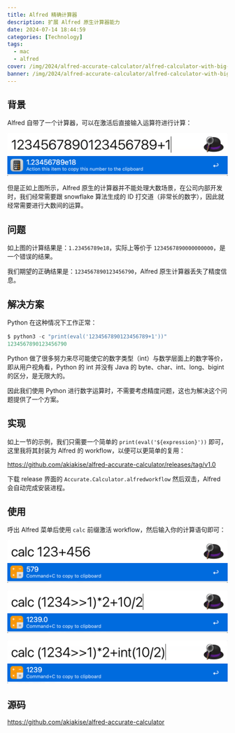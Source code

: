 ```yaml
---
title: Alfred 精确计算器
description: 扩展 Alfred 原生计算器能力
date: 2024-07-14 18:44:59
categories: [Technology]
tags:
  - mac
  - alfred
cover: /img/2024/alfred-accurate-calculator/alfred-calculator-with-big-number.png
banner: /img/2024/alfred-accurate-calculator/alfred-calculator-with-big-number.png
---
```


## 背景

Alfred 自带了一个计算器，可以在激活后直接输入运算符进行计算：

![alfred-calculator-with-big-number](/img/2024/alfred-accurate-calculator/alfred-calculator-with-big-number.png)

但是正如上图所示，Alfred 原生的计算器并不能处理大数场景，在公司内部开发时，我们经常需要跟 snowflake 算法生成的 ID 打交道（非常长的数字），因此就经常需要进行大数间的运算。

## 问题

如上图的计算结果是：`1.23456789e18`，实际上等价于 `1234567890000000000`，是一个错误的结果。

我们期望的正确结果是：`1234567890123456790`，Alfred 原生计算器丢失了精度信息。

## 解决方案

Python 在这种情况下工作正常：

```python
$ python3 -c "print(eval('1234567890123456789+1'))"
1234567890123456790
```

Python 做了很多努力来尽可能使它的数字类型（int）与数学层面上的数字等价，即从用户视角看，Python 的 int 并没有 Java 的 byte、char、int、long、bigint 的区分，是无限大的。

因此我们使用 Python 进行数字运算时，不需要考虑精度问题，这也为解决这个问题提供了一个方案。

## 实现

如上一节的示例，我们只需要一个简单的 `print(eval('${expression}'))` 即可，这里我将其封装为 Alfred 的 workflow，以便可以更简单的复用：

https://github.com/akiakise/alfred-accurate-calculator/releases/tag/v1.0

下载 release 界面的 `Accurate.Calculator.alfredworkflow` 然后双击，Alfred 会自动完成安装进程。

## 使用

呼出 Alfred 菜单后使用 `calc` 前缀激活 workflow，然后输入你的计算语句即可：

![Usage 1](/img/2024/alfred-accurate-calculator/usage-1.png)

![Usage 2](/img/2024/alfred-accurate-calculator/usage-2.png)

![Usage 3](/img/2024/alfred-accurate-calculator/usage-3.png)

## 源码

https://github.com/akiakise/alfred-accurate-calculator
